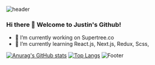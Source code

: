 ![header](https://capsule-render.vercel.app/api?type=wave&color=auto&height=300&section=header&text=Justin's%%Github&fontSize=90)

### Hi there 👋  Welcome to Justin's Github!

- 🔭 I’m currently working on Supertree.co
- 🌱 I’m currently learning React.js, Next.js, Redux, Scss, 


[![Anurag's GitHub stats](https://github-readme-stats.vercel.app/api?username=JustinFEDev)](https://github.com/JustinFEDev/github-readme-stats)
[![Top Langs](https://github-readme-stats.vercel.app/api/top-langs/?username=JustinFEDev)](https://github.com/JustinFEDev/github-readme-stats)
![Footer](https://capsule-render.vercel.app/api?type=waving&color=auto&height=200&section=footer)

<!--
**JustinFEdev/JustinFEdev** is a ✨ _special_ ✨ repository because its `README.md` (this file) appears on your GitHub profile.

Here are some ideas to get you started:

- 👯 I’m looking to collaborate on ...
- 🤔 I’m looking for help with ...
- 💬 Ask me about ...
- 📫 How to reach me: ...
- 😄 Pronouns: ...
- ⚡ Fun fact: ...
-->
